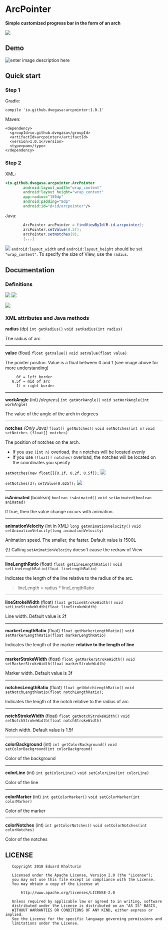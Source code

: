 
# ArcPointer
__Simple customized progress bar in the form of an arch__

![](https://vk.com/doc174628862_466937961?hash=5ff37f4446a8c66e81&dl=005e47850c0c112032&wnd=1)
## Demo
![enter image description here](https://vk.com/doc174628862_466937974?hash=f3c304ca19c6e7cccf&dl=4b52fdde339d7dd313&wnd=1)
## Quick start
### Step 1
Gradle:
```
compile 'io.github.dvegasa:arcpointer:1.0.1'
```

Maven:
```
<dependency>
  <groupId>io.github.dvegasa</groupId>
  <artifactId>arcpointer</artifactId>
  <version>1.0.1</version>
  <type>pom</type>
</dependency>
```
### Step 2
XML:
```XML
<io.github.dvegasa.arcpointer.ArcPointer
        android:layout_width="wrap_content"
        android:layout_height="wrap_content"
        app:radius="150dp"
        android:padding="8dp"
        android:id="@+id/arcpointer"/>
```

Java:
```Java
        ArcPointer arcPointer = findViewById(R.id.arcpointer);
        arcPointer.setValue(0.5f);
        arcPointer.setNotches(9);
        [...]
```
![](https://psv4.userapi.com/c848020/u174628862/docs/d5/2cf60bfd9dfd/exclamation-mark.png?extra=Tcm-M9eZIQ5GXRLHIsWhPOz-ZRn5zCtBil8OhXacg89G90xNiQI3dAYhTI32rpHQbKvrdLODhgMcBUOuHis0CyQ_4XdRJwHHJbDh0IgkHqqjAtP_8OuJIorB67l4Noi_FDldYpP41072X50)
`android:layout_width` and `android:layout_height` should be set `"wrap_content"`. To specify the size of View, use the `radius`.
## Documentation

### Definitions
![](https://pp.userapi.com/c846417/v846417961/6c8e5/Rtb-ayTi1Sw.jpg)
![](https://pp.userapi.com/c846417/v846417603/6c15c/Jh22zSkwV2I.jpg)

![](https://pp.userapi.com/c846417/v846417603/6c144/7OWqYURC7IY.jpg)

### XML attributes and Java methods
**radius** (dp)
`int getRadius()` 
`void setRadius(int radius)`

The radius of arc

---
**value** (float)
`float getValue()` 
`void setValue(float value)`

The pointer positon. Value is a float between 0 and 1 (see image above for more understanding)
```
     0f = left border
   0.5f = mid of arc
     1f = right border
```
---
**workAngle** (int) *[degrees]*
`int getWorkAngle()`
`void setWorkAngle(int workAngle)`

The value of the angle of the arch in degrees

---
**notches** _(Only Java)_
`float[] getNotches()` 
`void setNotches(int n)`
`void setNotches (float[] notches)`

The position of notches on the arch. 
* If you use `(int n)` overload, the `n` notches will be located evenly
* If you use `(float[] notches)` overload, the notches will be located on the coordinates you specify

`setNotches(new float[]{0.1f, 0.2f, 0.5f});`
![](https://pp.userapi.com/c846417/v846417961/6c9d0/MlwUmDzD4BI.jpg)


`setNotches(3);`
`setValue(0.625f);`
![](https://pp.userapi.com/c846417/v846417603/6c144/7OWqYURC7IY.jpg)

---
**isAnimated** (boolean)
`boolean isAnimated()`
`void setAnimated(boolean animated)`

If true, then the value change occurs with animation.

---
**animationVelocity** (int in XML)
`long getAnimationVelocity()`
`void setAnimationVelocity(long animationVelocity)`

Animation speed. The smaller, the faster. Default value is  1500L

{!} Calling `setAnimationVelocity` doesn't cause the redraw of View

---
**lineLengthRatio** (float)
`float getLineLengthRatio()`
`void setLineLengthRatio(float lineLengthRatio)`

Indicates the length of the line relative to the radius of the arc.
> lineLength = radius * lineLengthRatio

---
**lineStrokeWidth** (float)
`float getLineStrokeWidth()`
`void setLineStrokeWidth(float lineStrokeWidth)`

Line width. Default value is 2f

---
**markerLengthRatio** (float)
`float getMarkerLengthRatio()`
`void setMarkerLengthRatio(float markerLengthRatio)`

Indicates the length of the marker **relative to the length of line**

---
**markerStrokeWidth** (float)
`float getMarkerStrokeWidth()`
`void setMarkerStrokeWidth(float markerStrokeWidth)`

Marker width. Default value is 3f

---
**notchesLengthRatio** (float)
`float getNotchLengthRatio()`
`void setNotchLengthRatio(float notchLengthRatio);`

Indicates the length of the notch relative to the radius of arc

---
**notchStrokeWidth** (float)
`float getNotchStrokeWidth()`
`void setNotchStrokeWidth(float notchStrokeWidth)`

Notch width. Default value is 1.5f

---
**colorBackground** (int)
`int getColorBackground()`
`void setColorBackground(int colorBackground)`

Color of the background

---
**colorLine** (int)
`int getColorLine()`
`void setColorLine(int colorLine)`

Color of the line

---
**colorMarker** (int)
`int getColorMarker()`
`void setColorMarker(int colorMarker)`

Color of the marker

---
**colorNotches** (int)
`int getColorNotches()`
`void setColorNotches(int colorNotches)`

Color of the notches


## LICENSE
```
   Copyright 2018 Eduard Khalturin

   Licensed under the Apache License, Version 2.0 (the "License");
   you may not use this file except in compliance with the License.
   You may obtain a copy of the License at

       http://www.apache.org/licenses/LICENSE-2.0

   Unless required by applicable law or agreed to in writing, software
   distributed under the License is distributed on an "AS IS" BASIS,
   WITHOUT WARRANTIES OR CONDITIONS OF ANY KIND, either express or implied.
   See the License for the specific language governing permissions and
   limitations under the License.
```
